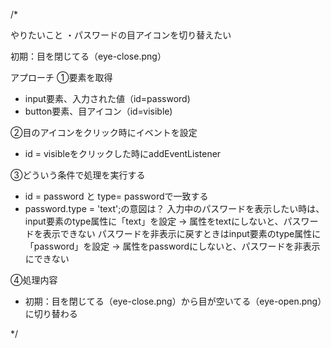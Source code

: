 /* 

  やりたいこと
  ・パスワードの目アイコンを切り替えたい

  初期：目を閉じてる（eye-close.png）

  アプローチ
  ①要素を取得
  - input要素、入力された値（id=password)
  - button要素、目アイコン（id=visible)

  ②目のアイコンをクリック時にイベントを設定
  - id = visibleをクリックした時にaddEventListener

  ③どういう条件で処理を実行する
  - id = password と type= passwordで一致する
  - password.type     = 'text';の意図は？
  入力中のパスワードを表示したい時は、input要素のtype属性に「text」を設定
  → 属性をtextにしないと、パスワードを表示できない
  パスワードを非表示に戻すときはinput要素のtype属性に「password」を設定
  → 属性をpasswordにしないと、パスワードを非表示にできない

  ④処理内容
  - 初期：目を閉じてる（eye-close.png）から目が空いてる（eye-open.png）に切り替わる
  

*/